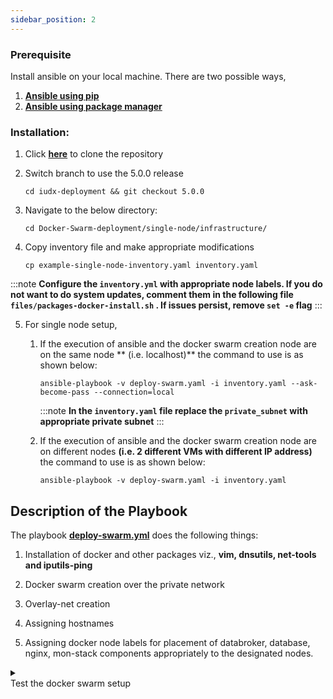 ```yaml
---
sidebar_position: 2
---
```






### Prerequisite

Install ansible on your local machine. There are two possible ways,<br/>
1. **[Ansible using pip](https://docs.ansible.com/ansible/2.9/installation_guide/intro_installation.html#installing-ansible-with-pip)**<br/>
2. **[Ansible using package manager](https://docs.ansible.com/ansible/2.9/installation_guide/intro_installation.html#selecting-an-ansible-version-to-install)**


### Installation:

1. Click **[here](<https://github.com/datakaveri/iudx-deployment.git>)** to clone the repository 

2. Switch branch to use the 5.0.0 release

    ```
    cd iudx-deployment && git checkout 5.0.0 
    ```

    

3. Navigate to the below directory:

    ```
    cd Docker-Swarm-deployment/single-node/infrastructure/ 
    ```

4. Copy inventory file and make appropriate modifications 
  
    ```
    cp example-single-node-inventory.yaml inventory.yaml 
    ```

:::note
**Configure the `inventory.yml` with appropriate node labels. If you do not want to do system updates, comment them in the following file `files/packages-docker-install.sh` . If issues persist, remove `set -e` flag**
:::

5. For single node setup,

   1. If the execution of ansible and the docker swarm creation node are on the same node  **   (i.e. localhost)** the command to use is as shown below: 

      ```ansible
      ansible-playbook -v deploy-swarm.yaml -i inventory.yaml --ask-become-pass --connection=local 
      ```
      :::note
      **In the `inventory.yaml` file replace the `private_subnet` with appropriate private subnet** 
      :::
   2. If the execution of ansible and the docker swarm creation node are on different nodes **(i.e. 2 different VMs with different IP address)** the command to use is as shown below: 

      ```ansible
      ansible-playbook -v deploy-swarm.yaml -i inventory.yaml 
      ```



## Description of the Playbook

The playbook **[deploy-swarm.yml](https://github.com/datakaveri/iudx-deployment/blob/5.0.0/Docker-Swarm-deployment/single-node/infrastructure/deploy-swarm.yaml)** does the following things:

1. Installation of docker and other packages viz., **vim, dnsutils, net-tools and iputils-ping**

2. Docker swarm creation over the private network 

3. Overlay-net creation

4. Assigning hostnames 

5. Assigning docker node labels for placement of databroker, database, nginx, mon-stack components appropriately to the designated nodes.

<details>
<summary><div class="test_color">Test the docker swarm setup</div></summary>

## Check whether the system is up?

- Login to manager node, execute the below command to check the status of nodes: 

   ```docker
   docker node ls 
   ```

  The output should be something similar to shown below:

   | ID  |  HOSTNAME  | STATUS | AVAILABILITY |  MANAGER STATUS |  ENGINE VERSION|
   |---|---|---|---|---|---|
   |9x6wifgf1bfeo8z3lji3fm1xq |single-node |  Ready | Active  |   Leader  |     20.10.12 |

   With this, the setup of docker-swarm in a VM/Node is successful.<br/>


## check the connectivity between containers on different nodes of docker swarm cluster

   - Bring up two busybox containers on two different vm’s attached to the overlay network.

   1. On first node

   1. Run busybox container

      ```
      docker run -itd --name busybox-1 --network overlay-net busybox sh 
      ``` 

   Get container IP address
     ```
     docker inspect busybox-1 
     ```
   Make a note of IPAddress under **NetworkSettings.Network.overlay-net**

   2. On second node:

      1. Run busybox container

          ```
          docker run -it –name busybox-1 –network overlay-net busybox sh 
          ```
4. Ping the first busybox container
```
ping < IPAddress-of-busybox-1 > 
```
If the pings are successful, Docker swarm and overlay network are correctly configured and working.
</details>

